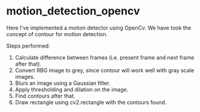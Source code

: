 # motion_detection_opencv

Here I've implemented a motion detector using OpenCv. We have took the concept of contour for motion detection.

Steps performed:

1. Calculate difference between frames (i.e. present frame and next frame after that).
2. Convert RBG image to grey, since contour will work well with gray scale images.
3. Blurs an image using a Gaussian filter.
4. Apply thresholding and dilation on the image.
5. Find contours after that.
6. Draw rectangle using cv2.rectangle with the contours found.
